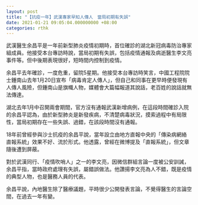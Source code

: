 ```yaml
---
layout: post
title: "【抗疫一年】武漢專家早知人傳人　當局初期有失誤"
date: 2021-01-21 09:05:04.000000000 +08:00
categories: rthk
---
```


武漢醫生余昌平是一年前新型肺炎疫情初期時，首位確診的湖北新冠病毒防治專家組成員。他接受本台專訪時說，當局初期有失誤，包括疫情通報及病逝醫生李文亮事件等。但中後期表現很好，短時間内控制到疫情。

余昌平去年確診，一度危重，留院5星期。他接受本台專訪時笑言，中國工程院院士鍾南山去年1月20日宣布「病毒肯定人傳人」，但自己和同事在更早時便發現有人傳人風險，但鍾南山是旗幟人物，媒體會大篇幅報道其說話，老百姓的說話就無法傳達。

湖北去年1月中召開兩會期間，官方沒有通報武漢新增病例，在這段時間確診入院的余昌平認為，由於新型肺炎是新發疾病，不清楚病毒狀況，摸索過程中有局限性，當局初期存在一些失誤、過錯，在該段時間沒有通報。

18年前曾經參與沙士抗疫的余昌平說，當年設立由地方直報中央的「傳染病網絡直報系統」效果不好、流於形式。他透露，曾經在微博提及「直報系統」，但文章隨後遭到屏蔽。

對於武漢同行、「疫情吹哨人」之一的李文亮，因微信群組言論一度被公安訓誡，余昌平指，當時政府處理有失誤，屬錯誤做法。他讚揚李文亮為人不錯，既是疫情的典型人物，也是醫務人員的代表。

余昌平說，內地醫生除了醫療議題，平時很少公開發表言論，不覺得醫生的言論空間，在過去一年有變。
